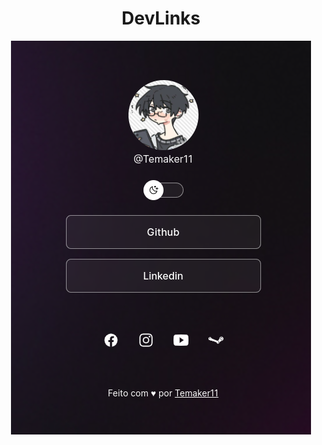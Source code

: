 <h1 align="center"> DevLinks </h1>



<p align="center">
  <img alt="License" src="./.github/preview.jpg">
